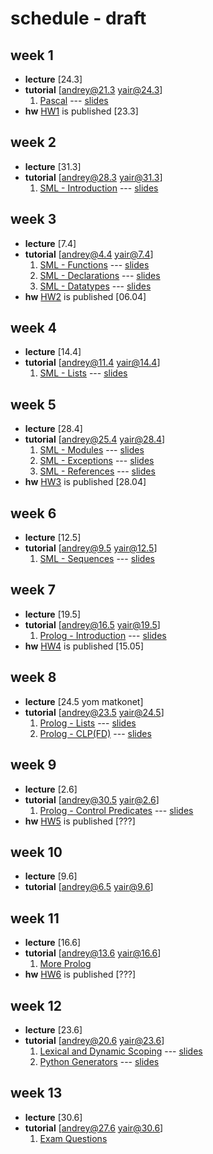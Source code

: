 # schedule - draft

## week 1

* **lecture** \[24.3\]
* **tutorial** \[andrey@21.3 yair@24.3\]
    1. [Pascal](Tutorials/pascal/overview.md) --- [slides](Tutorials/pdfs/pascal-overview.pdf)
* **hw** [HW1](https://docs.google.com/document/d/1jiazWRVat8_s6h3Dlg7mN0f1PccZ8X5yDYZRdbFBcPI) is published \[23.3\]

## week 2

* **lecture** \[31.3\]
* **tutorial** \[andrey@28.3 yair@31.3\]
    1. [SML - Introduction](Tutorials/sml/introduction.md) --- [slides](Tutorials/pdfs/sml-introduction.pdf)

## week 3

* **lecture** \[7.4\]
* **tutorial** \[andrey@4.4 yair@7.4\]
    1. [SML - Functions](Tutorials/sml/functions.md) --- [slides](Tutorials/pdfs/sml-functions.pdf)
    2. [SML - Declarations](Tutorials/sml/declarations.md) --- [slides](Tutorials/pdfs/sml-declarations.pdf)
    3. [SML - Datatypes](Tutorials/sml/datatypes.md) --- [slides](Tutorials/pdfs/sml-datatypes.pdf)
* **hw** [HW2](https://docs.google.com/document/d/1515_nIyx8Z2J_2niRnyCpaAUuN9iSzOC8m0chZQXICU) is published \[06.04\]

## week 4

* **lecture** \[14.4\]
* **tutorial** \[andrey@11.4 yair@14.4\]
    1. [SML - Lists](Tutorials/sml/lists.md) --- [slides](Tutorials/pdfs/sml-lists.pdf)

## week 5

* **lecture** \[28.4\]
* **tutorial** \[andrey@25.4 yair@28.4\]
    1. [SML - Modules](Tutorials/sml/modules.md) --- [slides](Tutorials/pdfs/sml-modules.pdf)
    2. [SML - Exceptions](Tutorials/sml/exceptions.md) --- [slides](Tutorials/pdfs/sml-exceptions.pdf)
    3. [SML - References](Tutorials/sml/refs.md) --- [slides](Tutorials/pdfs/sml-refs.pdf)
* **hw** [HW3](https://docs.google.com/document/d/1o20_nNenOnypc5re7Ih4uGSzpd-IEpg1OyaEl8sJmpI) is published \[28.04\]

## week 6

* **lecture** \[12.5\]
* **tutorial** \[andrey@9.5 yair@12.5\]
    1. [SML - Sequences](Tutorials/sml/sequences.md) --- [slides](Tutorials/pdfs/sml-sequences.pdf)

## week 7

* **lecture** \[19.5\]
* **tutorial** \[andrey@16.5 yair@19.5\]
    1. [Prolog - Introduction](Tutorials/prolog/introduction.md) --- [slides](Tutorials/pdfs/prolog-introduction.pdf)
* **hw** [HW4](https://docs.google.com/document/d/1EV14_TWFmun95uDO93XW-2lmSouWvOn1scTEZsVlE1E) is published \[15.05\]

## week 8

* **lecture** \[24.5 yom matkonet\]
* **tutorial** \[andrey@23.5 yair@24.5\]
    1. [Prolog - Lists](Tutorials/prolog/lists.md) --- [slides](Tutorials/pdfs/prolog-lists.pdf)
    2. [Prolog - CLP(FD)](Tutorials/prolog/clp.md) --- [slides](Tutorials/pdfs/prolog-clp.pdf)

## week 9

* **lecture** \[2.6\]
* **tutorial** \[andrey@30.5 yair@2.6\]
    1. [Prolog - Control Predicates](Tutorials/prolog/control-predicates.md) --- [slides](Tutorials/pdfs/prolog-control-predicates.pdf)
* **hw** [HW5](???) is published \[???\]

## week 10

* **lecture** \[9.6\]
* **tutorial** \[andrey@6.5 yair@9.6\]

## week 11

* **lecture** \[16.6\]
* **tutorial** \[andrey@13.6 yair@16.6\]
    1. [More Prolog](???)
* **hw** [HW6](???) is published \[???\]

## week 12

* **lecture** \[23.6\]
* **tutorial** \[andrey@20.6 yair@23.6\]
    1. [Lexical and Dynamic Scoping](Tutorials/theory/scoping.md) --- [slides](Tutorials/pdfs/theory-scoping.pdf)
    2. [Python Generators](Tutorials/python/generators.md) --- [slides](Tutorials/pdfs/slides/python-generators.pdf)

## week 13

* **lecture** \[30.6\]
* **tutorial** \[andrey@27.6 yair@30.6\]
    1. [Exam Questions](Tutorials/pdfs/slides/exam-questions.pdf)
